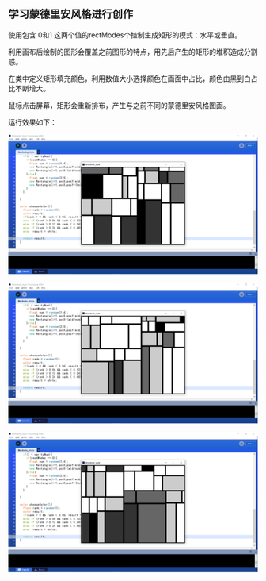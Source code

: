 ## 学习蒙德里安风格进行创作

使用包含 0和1 这两个值的rectModes个控制生成矩形的模式：水平或垂直。

利用画布后绘制的图形会覆盖之前图形的特点，用先后产生的矩形的堆积造成分割感。

在类中定义矩形填充颜色，利用数值大小选择颜色在画面中占比，颜色由黑到白占比不断增大。

鼠标点击屏幕，矩形会重新排布，产生与之前不同的蒙德里安风格图画。

运行效果如下：

![绘画1.png (1920×1080) (raw.githubusercontent.com)](https://raw.githubusercontent.com/Kuuga4/520432910022-ZhangLisheng/main/第三次作业/图片/绘画1.png)

![绘画2.png (1920×1080) (raw.githubusercontent.com)](https://raw.githubusercontent.com/Kuuga4/520432910022-ZhangLisheng/main/第三次作业/图片/绘画2.png)

![绘画3.png (1920×1080) (raw.githubusercontent.com)](https://raw.githubusercontent.com/Kuuga4/520432910022-ZhangLisheng/main/第三次作业/图片/绘画3.png)

